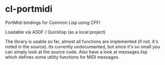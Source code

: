 cl-portmidi
===========

PortMidi bindings for Common Lisp using CFFI

Loadable via ASDF / Quicklisp (as a local project)

The library is usable so far, almost all functions are implemented (if not, it's noted in the source).
Its currently undocumented, but since it's so small you can simply look at the source code.
Also have a look at messages.lisp which defines some utility functions for MIDI messages.
